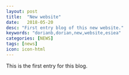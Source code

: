 ```yaml
---
layout: post
title:  "New website"
date:   2018-05-20
desc: "First entry blog of this new website."
keywords: "dorianb,dorian,new,website,esiea"
categories: [NEWS]
tags: [news]
icon: icon-html
---
```


This is the first entry for this blog.